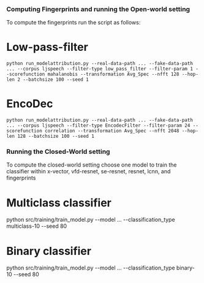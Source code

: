 ### Computing Fingerprints and running the Open-world setting
To compute the fingerprints run the script as follows:
# Low-pass-filter
```
python run_modelattribution.py --real-data-path ... --fake-data-path ... --corpus ljspeech --filter-type low_pass_filter --filter-param 1 --scorefunction mahalanobis --transformation Avg_Spec --nfft 128 --hop-len 2 --batchsize 100 --seed 1
```
# EncoDec
```
python run_modelattribution.py --real-data-path ... --fake-data-path ... --corpus ljspeech --filter-type EncodecFilter --filter-param 24 --scorefunction correlation --transformation Avg_Spec --nfft 2048 --hop-len 128 --batchsize 100 --seed 1
```

### Running the Closed-World setting
To compute the closed-world setting choose one model to train the classifier within x-vector, vfd-resnet, se-resnet, resnet, lcnn, and fingerprints

# Multiclass classifier
python src/training/train_model.py --model ... --classification_type multiclass-10 --seed 80

# Binary classifier
python src/training/train_model.py --model ... --classification_type binary-10 --seed 80
